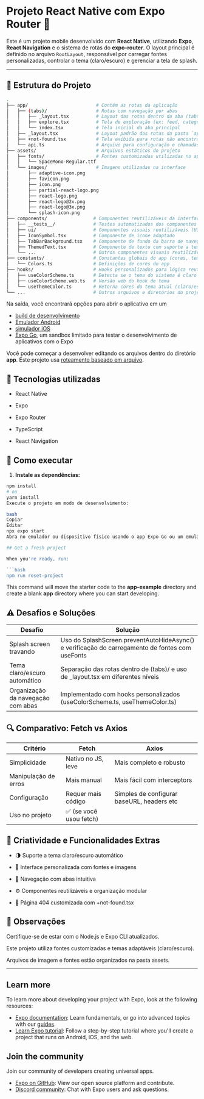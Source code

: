 # Projeto React Native com Expo Router 👋

Este é um projeto mobile desenvolvido com **React Native**, utilizando **Expo**, **React Navigation** e o sistema de rotas do **expo-router**. O layout principal é definido no arquivo `RootLayout`, responsável por carregar fontes personalizadas, controlar o tema (claro/escuro) e gerenciar a tela de splash.

---

## 📁 Estrutura do Projeto

```bash
.
├── app/                         # Contém as rotas da aplicação
│   ├── (tabs)/                  # Rotas com navegação por abas
│   │   ├── _layout.tsx          # Layout das rotas dentro da aba (tabs)
│   │   ├── explore.tsx          # Tela de exploração (ex: feed, categorias)
│   │   └── index.tsx            # Tela inicial da aba principal
│   ├── _layout.tsx              # Layout padrão das rotas da pasta `app`
│   ├── +not-found.tsx           # Tela exibida para rotas não encontradas (404)
│   └── api.ts                   # Arquivo para configuração e chamadas à API    
├── assets/                      # Arquivos estáticos do projeto
│   ├── fonts/                   # Fontes customizadas utilizadas no app
│   │   └── SpaceMono-Regular.ttf
│   └── images/                  # Imagens utilizadas na interface
│       ├── adaptive-icon.png
│       ├── favicon.png
│       ├── icon.png
│       ├── partial-react-logo.png
│       ├── react-logo.png
│       ├── react-logo@2x.png
│       ├── react-logo@3x.png
│       └── splash-icon.png
├── components/                 # Componentes reutilizáveis da interface
│   ├── __tests__/              # Testes automatizados dos componentes
│   ├── ui/                     # Componentes visuais reutilizáveis (UI)
│   ├── IconSymbol.tsx          # Componente de ícone adaptado
│   ├── TabBarBackground.tsx    # Componente de fundo da barra de navegação
│   ├── ThemedText.tsx          # Componente de texto com suporte a temas
│   └── ...                     # Outros componentes visuais reutilizáveis
├── constants/                  # Constantes globais do app (cores, temas, etc.)
│   └── Colors.ts               # Definições de cores do app
├── hooks/                      # Hooks personalizados para lógica reutilizável
│   ├── useColorScheme.ts       # Detecta se o tema do sistema é claro ou escuro
│   ├── useColorScheme.web.ts   # Versão web do hook de tema
│   └── useThemeColor.ts        # Retorna cores do tema atual (claro/escuro)
└── ...                         # Outros arquivos e diretórios do projeto

```

Na saída, você encontrará opções para abrir o aplicativo em um

- [build de desenvolvimento](https://docs.expo.dev/develop/development-builds/introduction/)
- [Emulador Android](https://docs.expo.dev/workflow/android-studio-emulator/)
- [simulador iOS](https://docs.expo.dev/workflow/ios-simulator/)
- [Expo Go](https://expo.dev/go), um sandbox limitado para testar o desenvolvimento de aplicativos com o Expo

Você pode começar a desenvolver editando os arquivos dentro do diretório **app**. Este projeto usa [roteamento baseado em arquivo](https://docs.expo.dev/router/introduction).



## 🧱 Tecnologias utilizadas

- React Native

- Expo

- Expo Router

- TypeScript

- React Navigation



## 🚀 Como executar

1. **Instale as dependências:**

```bash
npm install
# ou
yarn install
Execute o projeto em modo de desenvolvimento:

bash
Copiar
Editar
npx expo start
Abra no emulador ou dispositivo físico usando o app Expo Go ou um emulador Android/iOS.

## Get a fresh project

When you're ready, run:

```bash
npm run reset-project
```

This command will move the starter code to the **app-example** directory and create a blank **app** directory where you can start developing.



## ⚠️ Desafios e Soluções
| Desafio | Solução |
|---------|---------|
| Splash screen travando | Uso do SplashScreen.preventAutoHideAsync() e verificação do carregamento de fontes com useFonts |
| Tema claro/escuro automático | Separação das rotas dentro de (tabs)/ e uso de _layout.tsx em diferentes níveis |
| Organização da navegação com abas | Implementado com hooks personalizados (useColorScheme.ts, useThemeColor.ts) |



## 🔍 Comparativo: Fetch vs Axios
| Critério | Fetch | Axios |
|---------|-------|-------|
| Simplicidade | Nativo no JS, leve | Mais completo e robusto |
| Manipulação de erros | Mais manual | Mais fácil com interceptors |
| Configuração | Requer mais código | Simples de configurar baseURL, headers etc |
| Uso no projeto | ✅ (se você usou fetch) |



## 🧠 Criatividade e Funcionalidades Extras
* 🌗 Suporte a tema claro/escuro automático

* 🎨 Interface personalizada com fontes e imagens

* 📱 Navegação com abas intuitiva

* ⚙️ Componentes reutilizáveis e organização modular

* 🚫 Página 404 customizada com +not-found.tsx

  

## 📌 Observações
Certifique-se de estar com o Node.js e Expo CLI atualizados.

Este projeto utiliza fontes customizadas e temas adaptáveis (claro/escuro).

Arquivos de imagem e fontes estão organizados na pasta assets.



---




## Learn more

To learn more about developing your project with Expo, look at the following resources:

- [Expo documentation](https://docs.expo.dev/): Learn fundamentals, or go into advanced topics with our [guides](https://docs.expo.dev/guides).
- [Learn Expo tutorial](https://docs.expo.dev/tutorial/introduction/): Follow a step-by-step tutorial where you'll create a project that runs on Android, iOS, and the web.

## Join the community

Join our community of developers creating universal apps.

- [Expo on GitHub](https://github.com/expo/expo): View our open source platform and contribute.
- [Discord community](https://chat.expo.dev): Chat with Expo users and ask questions.
